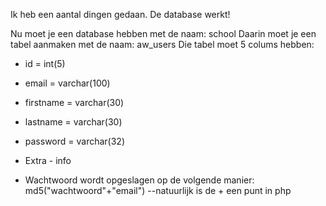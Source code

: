 Ik heb een aantal dingen gedaan.
De database werkt!

Nu moet je een database hebben met de naam: school
Daarin moet je een tabel aanmaken met de naam: aw_users
Die tabel moet 5 colums hebben:
- id = int(5)
- email = varchar(100)
- firstname = varchar(30)
- lastname = varchar(30)
- password = varchar(32)
    
- Extra - info
- Wachtwoord wordt opgeslagen op de volgende manier:
    md5("wachtwoord"+"email")   --natuurlijk is de + een punt in php
